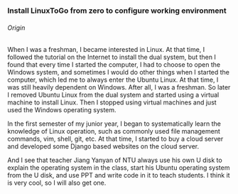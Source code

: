 ### Install LinuxToGo from zero to configure working environment
###### Origin
When I was a freshman, I became interested in Linux. At that time,
I followed the tutorial on the Internet to install the dual system, 
but then I found that every time I started the computer, I had to 
choose to open the Windows system, and sometimes I would do other 
things when I started the computer, which led me to always enter 
the Ubuntu Linux. At that time, I was still heavily dependent on
Windows. After all, I was a freshman. So later I removed Ubuntu Linux
from the dual system and started using a virtual machine to install
Linux. Then I stopped using virtual machines and just used the Windows
operating system.

In the first semester of my junior year, I began to systematically
learn the knowledge of Linux operation, such as commonly used file
management commands, vim, shell, git, etc. At that time, I started
to buy a cloud server and developed some Django based websites on
the cloud server.

And I see that teacher Jiang Yanyan of NTU always use his own U disk
to explain the operating system in the class, start his Ubuntu operating
system from the U disk, and use PPT and write code in it to teach students.
I think it is very cool, so I will also get one.
